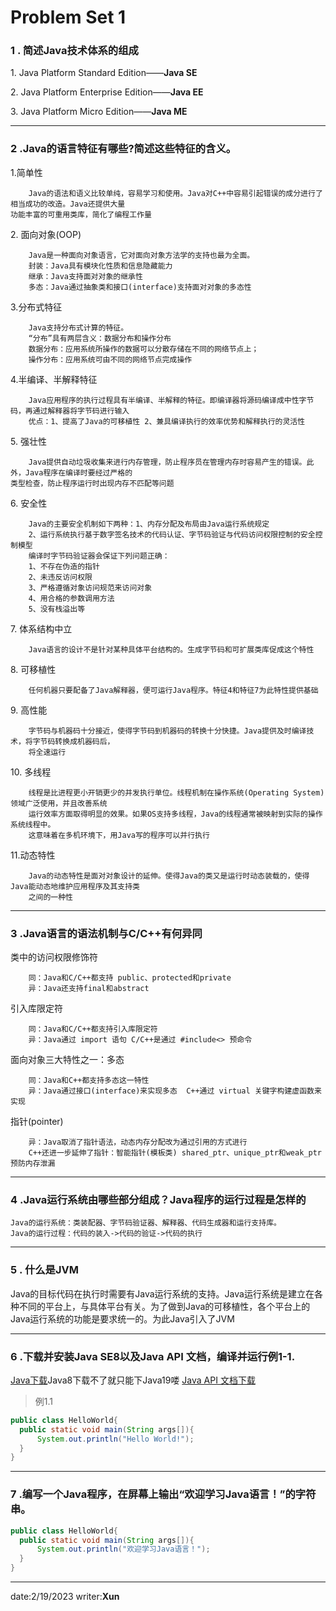 
# Problem Set $1$

### 1 . 简述Java技术体系的组成
 $1.$ Java Platform Standard Edition——**Java SE**
 
 $2.$ Java Platform Enterprise Edition——**Java EE**
 
 $3.$ Java Platform Micro Edition——**Java ME**
 
---
 ### 2 .Java的语言特征有哪些?简述这些特征的含义。

$1.$简单性
~~~
    Java的语法和语义比较单纯，容易学习和使用。Java对C++中容易引起错误的成分进行了相当成功的改造。Java还提供大量
功能丰富的可重用类库，简化了编程工作量
~~~
$2.$ 面向对象(OOP) 
~~~
    Java是一种面向对象语言，它对面向对象方法学的支持也最为全面。
    封装：Java具有模块化性质和信息隐藏能力
    继承：Java支持面对对象的继承性
    多态：Java通过抽象类和接口(interface)支持面对对象的多态性
~~~
$3.$分布式特征
~~~
    Java支持分布式计算的特征。
    “分布”具有两层含义：数据分布和操作分布
    数据分布：应用系统所操作的数据可以分散存储在不同的网络节点上；
    操作分布：应用系统可由不同的网络节点完成操作
~~~
$4.$半编译、半解释特征 
~~~
    Java应用程序的执行过程具有半编译、半解释的特征。即编译器将源码编译成中性字节码，再通过解释器将字节码进行输入
    优点：1、提高了Java的可移植性 2、兼具编译执行的效率优势和解释执行的灵活性
~~~
$5.$ 强壮性 
~~~
    Java提供自动垃圾收集来进行内存管理，防止程序员在管理内存时容易产生的错误。此外，Java程序在编译时要经过严格的
类型检查，防止程序运行时出现内存不匹配等问题
~~~
$6.$ 安全性
~~~
    Java的主要安全机制如下两种：1、内存分配及布局由Java运行系统规定 
    2、运行系统执行基于数字签名技术的代码认证、字节码验证与代码访问权限控制的安全控制模型
    编译时字节码验证器会保证下列问题正确：
    1、不存在伪造的指针
    2、未违反访问权限
    3、严格遵循对象访问规范来访问对象
    4、用合格的参数调用方法
    5、没有栈溢出等
~~~
$7.$ 体系结构中立
~~~
    Java语言的设计不是针对某种具体平台结构的。生成字节码和可扩展类库促成这个特性
~~~
$8.$ 可移植性
~~~
    任何机器只要配备了Java解释器，便可运行Java程序。特征4和特征7为此特性提供基础
~~~
$9.$ 高性能
~~~
    字节码与机器码十分接近，使得字节码到机器码的转换十分快捷。Java提供及时编译技术，将字节码转换成机器码后，
    将全速运行
~~~
$10.$ 多线程
~~~
    线程是比进程更小开销更少的并发执行单位。线程机制在操作系统(Operating System)领域广泛使用，并且改善系统
    运行效率方面取得明显的效果。如果OS支持多线程，Java的线程通常被映射到实际的操作系统线程中。
    这意味着在多机环境下，用Java写的程序可以并行执行
~~~
$11.$动态特性
~~~
    Java的动态特性是面对对象设计的延伸。使得Java的类又是运行时动态装载的，使得Java能动态地维护应用程序及其支持类
    之间的一种性
~~~
---
### 3 .Java语言的语法机制与C/C++有何异同
类中的访问权限修饰符
~~~
    同：Java和C/C++都支持 public、protected和private
    异：Java还支持final和abstract
~~~
引入库限定符
~~~
    同：Java和C/C++都支持引入库限定符
    异：Java通过 import 语句 C/C++是通过 #include<> 预命令
~~~
面向对象三大特性之一：多态
~~~
    同：Java和C++都支持多态这一特性
    异：Java通过接口(interface)来实现多态  C++通过 virtual 关键字构建虚函数来实现
~~~
指针(pointer)
~~~
    异：Java取消了指针语法，动态内存分配改为通过引用的方式进行 
    C++还进一步延伸了指针：智能指针(模板类) shared_ptr、unique_ptr和weak_ptr 预防内存泄漏
~~~
---
### 4 .Java运行系统由哪些部分组成？Java程序的运行过程是怎样的 
    Java的运行系统：类装配器、字节码验证器、解释器、代码生成器和运行支持库。
    Java的运行过程：代码的装入->代码的验证->代码的执行
---
### 5 . 什么是JVM
Java的目标代码在执行时需要有Java运行系统的支持。Java运行系统是建立在各种不同的平台上，与具体平台有关。为了做到Java的可移植性，各个平台上的Java运行系统的功能是要求统一的。为此Java引入了JVM

---
### 6 .下载并安装Java SE8以及Java API 文档，编译并运行例1-1.
  [Java下载](https://download.oracle.com/java/19/latest/jdk-19_windows-x64_bin.exe)Java8下载不了就只能下Java19喽
  [Java API 文档下载](https://download.oracle.com/otn_software/java/jdk/19.0.2+7/fdb695a9d9064ad6b064dc6df578380c/jdk-19.0.2_doc-all.zip)
  >例1.1
  ```java
  public class HelloWorld{
    public static void main(String args[]){
        System.out.println("Hello World!");
    }
  }
  ```
---
  ### 7 .编写一个Java程序，在屏幕上输出“欢迎学习Java语言！”的字符串。
  ```java
  public class HelloWorld{
    public static void main(String args[]){
        System.out.println("欢迎学习Java语言！");
    }
  }
  ```
---
  date:2/19/2023     writer:**Xun**
